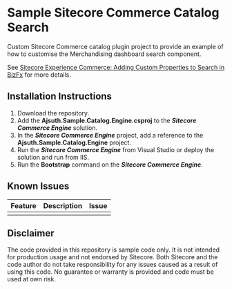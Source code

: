 # Sample Sitecore Commerce Catalog Search
Custom Sitecore Commerce catalog plugin project to provide an example of how to customise the Merchandising dashboard search component.

See [Sitecore Experience Commerce: Adding Custom Properties to Search in BizFx](https://andrewsutherland.azurewebsites.net/2022/10/05/sitecore-experience-commerce-adding-custom-properties-to-search-in-bizfx/) for more details.

## Installation Instructions
1. Download the repository.
2. Add the **Ajsuth.Sample.Catalog.Engine.csproj** to the _**Sitecore Commerce Engine**_ solution.
3. In the _**Sitecore Commerce Engine**_ project, add a reference to the **Ajsuth.Sample.Catalog.Engine** project.
4. Run the _**Sitecore Commerce Engine**_ from Visual Studio or deploy the solution and run from IIS.
5. Run the **Bootstrap** command on the _**Sitecore Commerce Engine**_.  

## Known Issues
| Feature                 | Description | Issue |
| ----------------------- | ----------- | ----- |
|                         |             |       |

## Disclaimer
The code provided in this repository is sample code only. It is not intended for production usage and not endorsed by Sitecore.
Both Sitecore and the code author do not take responsibility for any issues caused as a result of using this code.
No guarantee or warranty is provided and code must be used at own risk.
